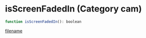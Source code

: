 # isScreenFadedIn (Category cam)

```js
function isScreenFadedIn(): boolean
```

[filename](isScreenFadedIn_m.md ':include')